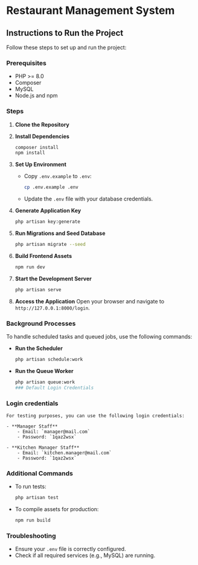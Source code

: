 # Restaurant Management System

## Instructions to Run the Project

Follow these steps to set up and run the project:

### Prerequisites
- PHP >= 8.0
- Composer
- MySQL
- Node.js and npm

### Steps

1. **Clone the Repository**

2. **Install Dependencies**
    ```bash
    composer install
    npm install
    ```

3. **Set Up Environment**
    - Copy `.env.example` to `.env`:
      ```bash
      cp .env.example .env
      ```
    - Update the `.env` file with your database credentials.

4. **Generate Application Key**
    ```bash
    php artisan key:generate
    ```

5. **Run Migrations and Seed Database**
    ```bash
    php artisan migrate --seed
    ```

6. **Build Frontend Assets**
    ```bash
    npm run dev
    ```

7. **Start the Development Server**
    ```bash
    php artisan serve
    ```

8. **Access the Application**
    Open your browser and navigate to `http://127.0.0.1:8000/login`.

### Background Processes

To handle scheduled tasks and queued jobs, use the following commands:

- **Run the Scheduler**
    ```bash
    php artisan schedule:work
    ```

- **Run the Queue Worker**
    ```bash
    php artisan queue:work
    ### Default Login Credentials

### Login credentials

    For testing purposes, you can use the following login credentials:

    - **Manager Staff**
        - Email: `manager@mail.com`
        - Password: `1qaz2wsx`

    - **Kitchen Manager Staff**
        - Email: `kitchen.manager@mail.com`
        - Password: `1qaz2wsx`

### Additional Commands
- To run tests:
  ```bash
  php artisan test
  ```
- To compile assets for production:
  ```bash
  npm run build
  ```

### Troubleshooting
- Ensure your `.env` file is correctly configured.
- Check if all required services (e.g., MySQL) are running.
